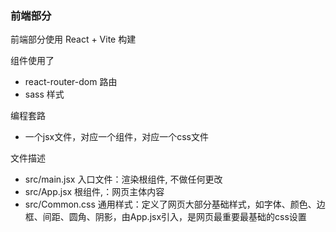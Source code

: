 



### 前端部分

前端部分使用 React + Vite 构建

组件使用了
- react-router-dom 路由
- sass 样式

编程套路
- 一个jsx文件，对应一个组件，对应一个css文件

文件描述
- src/main.jsx 入口文件：渲染根组件, 不做任何更改
- src/App.jsx 根组件,：网页主体内容
- src/Common.css 通用样式：定义了网页大部分基础样式，如字体、颜色、边框、间距、圆角、阴影，由App.jsx引入，是网页最重要最基础的css设置